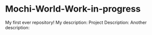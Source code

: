 # Mochi-World-Work-in-progress
My first ever repository!
My description:
Project Description: 
Another description:
